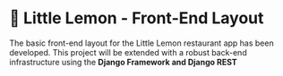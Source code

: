 # 🍋 Little Lemon - Front-End Layout

The basic front-end layout for the Little Lemon restaurant app has been developed. This project will be extended with a robust back-end infrastructure using the **Django Framework and Django REST**
